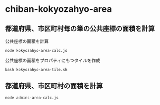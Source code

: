 # chiban-kokyozahyo-area

## 都道府県、市区町村毎の筆の公共座標の面積を計算

公共座標の面積を計算

```
node kokyozahyo-area-calc.js
```

公共座標の面積をプロパティにもつタイルを作成

```
bash kokyozahyo-area-tile.sh
```


## 都道府県、市区町村の面積を計算

```
node admins-area-calc.js
```
